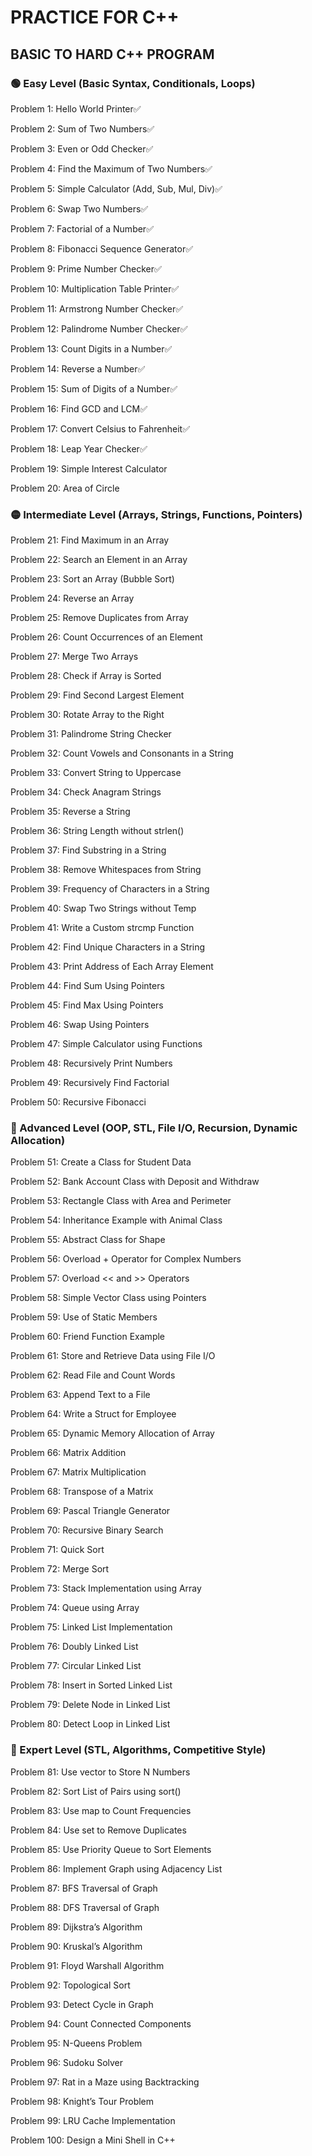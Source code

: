 # PRACTICE FOR C++

## BASIC TO HARD C++ PROGRAM

### 🟢 Easy Level (Basic Syntax, Conditionals, Loops)
Problem 1: Hello World Printer✅

Problem 2: Sum of Two Numbers✅

Problem 3: Even or Odd Checker✅

Problem 4: Find the Maximum of Two Numbers✅

Problem 5: Simple Calculator (Add, Sub, Mul, Div)✅

Problem 6: Swap Two Numbers✅

Problem 7: Factorial of a Number✅

Problem 8: Fibonacci Sequence Generator✅

Problem 9: Prime Number Checker✅

Problem 10: Multiplication Table Printer✅

Problem 11: Armstrong Number Checker✅

Problem 12: Palindrome Number Checker✅

Problem 13: Count Digits in a Number✅

Problem 14: Reverse a Number✅

Problem 15: Sum of Digits of a Number✅

Problem 16: Find GCD and LCM✅

Problem 17: Convert Celsius to Fahrenheit✅

Problem 18: Leap Year Checker✅

Problem 19: Simple Interest Calculator

Problem 20: Area of Circle

### 🟡 Intermediate Level (Arrays, Strings, Functions, Pointers)
Problem 21: Find Maximum in an Array

Problem 22: Search an Element in an Array

Problem 23: Sort an Array (Bubble Sort)

Problem 24: Reverse an Array

Problem 25: Remove Duplicates from Array

Problem 26: Count Occurrences of an Element

Problem 27: Merge Two Arrays

Problem 28: Check if Array is Sorted

Problem 29: Find Second Largest Element

Problem 30: Rotate Array to the Right

Problem 31: Palindrome String Checker

Problem 32: Count Vowels and Consonants in a String

Problem 33: Convert String to Uppercase

Problem 34: Check Anagram Strings

Problem 35: Reverse a String

Problem 36: String Length without strlen()

Problem 37: Find Substring in a String

Problem 38: Remove Whitespaces from String

Problem 39: Frequency of Characters in a String

Problem 40: Swap Two Strings without Temp

Problem 41: Write a Custom strcmp Function

Problem 42: Find Unique Characters in a String

Problem 43: Print Address of Each Array Element

Problem 44: Find Sum Using Pointers

Problem 45: Find Max Using Pointers

Problem 46: Swap Using Pointers

Problem 47: Simple Calculator using Functions

Problem 48: Recursively Print Numbers

Problem 49: Recursively Find Factorial

Problem 50: Recursive Fibonacci

### 🔵 Advanced Level (OOP, STL, File I/O, Recursion, Dynamic Allocation)
Problem 51: Create a Class for Student Data

Problem 52: Bank Account Class with Deposit and Withdraw

Problem 53: Rectangle Class with Area and Perimeter

Problem 54: Inheritance Example with Animal Class

Problem 55: Abstract Class for Shape

Problem 56: Overload + Operator for Complex Numbers

Problem 57: Overload << and >> Operators

Problem 58: Simple Vector Class using Pointers

Problem 59: Use of Static Members

Problem 60: Friend Function Example

Problem 61: Store and Retrieve Data using File I/O

Problem 62: Read File and Count Words

Problem 63: Append Text to a File

Problem 64: Write a Struct for Employee

Problem 65: Dynamic Memory Allocation of Array

Problem 66: Matrix Addition

Problem 67: Matrix Multiplication

Problem 68: Transpose of a Matrix

Problem 69: Pascal Triangle Generator

Problem 70: Recursive Binary Search

Problem 71: Quick Sort

Problem 72: Merge Sort

Problem 73: Stack Implementation using Array

Problem 74: Queue using Array

Problem 75: Linked List Implementation

Problem 76: Doubly Linked List

Problem 77: Circular Linked List

Problem 78: Insert in Sorted Linked List

Problem 79: Delete Node in Linked List

Problem 80: Detect Loop in Linked List

### 🔴 Expert Level (STL, Algorithms, Competitive Style)
Problem 81: Use vector to Store N Numbers

Problem 82: Sort List of Pairs using sort()

Problem 83: Use map to Count Frequencies

Problem 84: Use set to Remove Duplicates

Problem 85: Use Priority Queue to Sort Elements

Problem 86: Implement Graph using Adjacency List

Problem 87: BFS Traversal of Graph

Problem 88: DFS Traversal of Graph

Problem 89: Dijkstra’s Algorithm

Problem 90: Kruskal’s Algorithm

Problem 91: Floyd Warshall Algorithm

Problem 92: Topological Sort

Problem 93: Detect Cycle in Graph

Problem 94: Count Connected Components

Problem 95: N-Queens Problem

Problem 96: Sudoku Solver

Problem 97: Rat in a Maze using Backtracking

Problem 98: Knight’s Tour Problem

Problem 99: LRU Cache Implementation

Problem 100: Design a Mini Shell in C++
